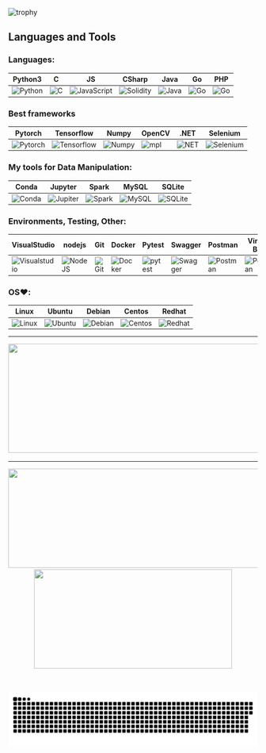 ![trophy](https://github-profile-trophy.vercel.app/?username=bigbugcc&title=Stars,Followers,Commits,Repositories,MultipleLang,PullRequest&theme=onedark)


## Languages and Tools 
<div>

### Languages:
| Python3 | C | JS | CSharp | Java | Go | PHP |
|----------|----------|----------|----------|----------|----------|----------|
|  <img src="https://cdn.jsdelivr.net/gh/devicons/devicon@latest/icons/python/python-original.svg" title="Python"  alt="Python" width="55" height="55"/> |  <img src="https://cdn.jsdelivr.net/gh/devicons/devicon@latest/icons/c/c-original.svg" title="C"  alt="C" width="55" height="55"/> |  <img src="https://cdn.jsdelivr.net/gh/devicons/devicon@latest/icons/javascript/javascript-original.svg" title="JavaScript" alt="JavaScript" width="55" height="55"/> | <img src="https://cdn.jsdelivr.net/gh/devicons/devicon@latest/icons/csharp/csharp-original.svg" title="Solidity" alt="Solidity" width="55" height="55"/>|<img src="https://cdn.jsdelivr.net/gh/devicons/devicon@latest/icons/java/java-original.svg" title="Java" alt="Java" width="55" height="55"/>|<img src="https://cdn.jsdelivr.net/gh/devicons/devicon@latest/icons/go/go-original.svg" title="Go" alt="Go" width="55" height="55"/>| <img src="https://cdn.jsdelivr.net/gh/devicons/devicon@latest/icons/php/php-original.svg" title="Go" alt="Go" width="55" height="55"/>|



### Best frameworks
| Pytorch | Tensorflow | Numpy | OpenCV | .NET | Selenium |
|----------|----------|----------|----------|----------|----------|
|  <img src="https://cdn.jsdelivr.net/gh/devicons/devicon@latest/icons/pytorch/pytorch-original.svg" title="Pytorch"  alt="Pytorch" width="55" height="55"/>|  <img src="https://cdn.jsdelivr.net/gh/devicons/devicon@latest/icons/tensorflow/tensorflow-original.svg" title="Tensorflow"  alt="Tensorflow" width="55" height="55"/>|  <img src="https://cdn.jsdelivr.net/gh/devicons/devicon@latest/icons/numpy/numpy-original-wordmark.svg" title="Numpy" alt="Numpy" width="55" height="55"/>|<img src="https://cdn.jsdelivr.net/gh/devicons/devicon@latest/icons/opencv/opencv-original.svg" title="mpl" alt="mpl" width="55" height="55"/>|<img src="https://cdn.jsdelivr.net/gh/devicons/devicon@latest/icons/dot-net/dot-net-original.svg" title="NET" alt="NET" width="55" height="55"/>|<img src="https://cdn.jsdelivr.net/gh/devicons/devicon@latest/icons/selenium/selenium-original.svg" title="Selenium" alt="Selenium" width="55" height="55"/>|



### My tools for Data Manipulation:

| Conda | Jupyter | Spark | MySQL | SQLite |
|----------|----------|----------|----------|----------|
|<img src="https://cdn.jsdelivr.net/gh/devicons/devicon@latest/icons/anaconda/anaconda-original-wordmark.svg" title="Anaconda" alt="Conda" width="55" height="55"/>|<img src="https://cdn.jsdelivr.net/gh/devicons/devicon@latest/icons/jupyter/jupyter-original-wordmark.svg" title="Jupiter" alt="Jupiter" width="55" height="55"/>|<img src="https://cdn.jsdelivr.net/gh/devicons/devicon@latest/icons/apachespark/apachespark-original-wordmark.svg" title="Spark" alt="Spark" width="55" height="55"/>|<img src="https://cdn.jsdelivr.net/gh/devicons/devicon@latest/icons/mysql/mysql-original-wordmark.svg" title="MySQL" alt="MySQL" width="55" height="55"/>|<img src="https://cdn.jsdelivr.net/gh/devicons/devicon@latest/icons/sqlite/sqlite-original-wordmark.svg" title="SQLite" alt="SQLite" width="55" height="55"/>|


  
### Environments, Testing, Other:

| VisualStudio | nodejs | Git | Docker | Pytest | Swagger | Postman | Virtual Box | VMware |
|----------|----------|----------|----------|----------|----------|----------|----------|----------|
|<img src="https://cdn.jsdelivr.net/gh/devicons/devicon@latest/icons/visualstudio/visualstudio-original.svg" title="Visualstudio" alt="Visualstudio" width="55" height="55"/>|<img src="https://cdn.jsdelivr.net/gh/devicons/devicon@latest/icons/nodejs/nodejs-original-wordmark.svg" title="nodejs" alt="NodeJS" width="55" height="55"/>|<img src="https://cdn.jsdelivr.net/gh/devicons/devicon@latest/icons/git/git-original-wordmark.svg" title="Git" alt="Git" width="55" height="55"/>|<img src="https://cdn.jsdelivr.net/gh/devicons/devicon@latest/icons/docker/docker-original-wordmark.svg" title="Docker" alt="Docker" width="55" height="55"/>|<img src="https://cdn.jsdelivr.net/gh/devicons/devicon@latest/icons/pytest/pytest-original-wordmark.svg" title="pytest" alt="pytest" width="55" height="55"/>|  <img src="https://cdn.jsdelivr.net/gh/devicons/devicon@latest/icons/swagger/swagger-original-wordmark.svg" title="Swagger" alt="Swagger" width="55" height="55"/>|  <img src="https://cdn.jsdelivr.net/gh/devicons/devicon@latest/icons/postman/postman-original-wordmark.svg" title="Postman" alt="Postman" width="55" height="55"/>|<img src="https://banner2.cleanpng.com/20190501/xvt/kisspng-computer-icons-virtualbox-portable-network-graphic-virtualbox-icon-of-line-style-available-in-svg-5cca247f73f9e3.6112721115567514874751.jpg" title="Postman" alt="Postman" width="80" height="55"/>|<img src="https://cdn.jsdelivr.net/gh/devicons/devicon@latest/icons/vsphere/vsphere-original.svg" title="Postman" alt="Postman" width="80" height="55"/>|


### OS❤️: 

| Linux | Ubuntu | Debian | Centos | Redhat |
|----------|----------|----------|----------|----------|
| <img src="https://cdn.jsdelivr.net/gh/devicons/devicon@latest/icons/linux/linux-original.svg" title="Linux" alt="Linux" width="55" height="55"/> | <img src="https://cdn.jsdelivr.net/gh/devicons/devicon@latest/icons/ubuntu/ubuntu-original.svg" title="Ubuntu" alt="Ubuntu" width="55" height="55"/> |   <img src="https://cdn.jsdelivr.net/gh/devicons/devicon@latest/icons/debian/debian-original.svg" title="Debian" alt="Debian" width="55" height="55" /> |<img src="https://cdn.jsdelivr.net/gh/devicons/devicon@latest/icons/centos/centos-original.svg" title="Centos" alt="Centos" width="55" height="55" /> |<img src="https://cdn.jsdelivr.net/gh/devicons/devicon@latest/icons/redhat//redhat-original.svg" title="Redhat" alt="Redhat" width="55" height="55" /> |
          
          
</div>

---

<p align="center">
  <img width="800" height="220" src="https://streak-stats.demolab.com?user=bigbugcc&theme=highcontrast&hide_border=true&border_radius=5&card_width=800">
</p>

---

<p align="center">
  <img width="600" height="200" src="https://github-readme-stats.vercel.app/api?username=bigbugcc&show_icons=true&theme=vision-friendly-dark">
  <img width="400" height="200" src="https://github-readme-stats.vercel.app/api/top-langs/?username=bigbugcc&size_weight=0.15&count_weight=0.5&layout=compact&theme=vision-friendly-dark">
</p>


<div id="header" align="center">
  <img src="https://komarev.com/ghpvc/?username=bigbugcc&style=for-the-badge&color=orange" alt=""/>
</div>

<p align="center">
 <img width="1000" src="assets/github-snake.svg" alt="snake"/>
</p>